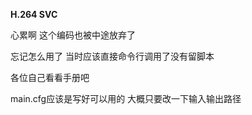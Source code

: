 **H.264 SVC**

心累啊 这个编码也被中途放弃了

忘记怎么用了 当时应该直接命令行调用了没有留脚本

各位自己看看手册吧 

main.cfg应该是写好可以用的 大概只要改一下输入输出路径
